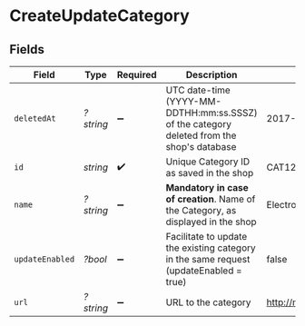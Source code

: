 # CreateUpdateCategory


## Fields

| Field                                                                                     | Type                                                                                      | Required                                                                                  | Description                                                                               | Example                                                                                   |
| ----------------------------------------------------------------------------------------- | ----------------------------------------------------------------------------------------- | ----------------------------------------------------------------------------------------- | ----------------------------------------------------------------------------------------- | ----------------------------------------------------------------------------------------- |
| `deletedAt`                                                                               | *?string*                                                                                 | :heavy_minus_sign:                                                                        | UTC date-time (YYYY-MM-DDTHH:mm:ss.SSSZ) of the category deleted from the shop's database | 2017-05-12 12:30:00 +0000 UTC                                                             |
| `id`                                                                                      | *string*                                                                                  | :heavy_check_mark:                                                                        | Unique Category ID as saved in the shop<br/>                                              | CAT123                                                                                    |
| `name`                                                                                    | *?string*                                                                                 | :heavy_minus_sign:                                                                        | **Mandatory in case of creation**. Name of the Category, as displayed in the shop<br/>    | Electronics                                                                               |
| `updateEnabled`                                                                           | *?bool*                                                                                   | :heavy_minus_sign:                                                                        | Facilitate to update the existing category in the same request (updateEnabled = true)     | false                                                                                     |
| `url`                                                                                     | *?string*                                                                                 | :heavy_minus_sign:                                                                        | URL to the category                                                                       | http://mydomain.com/category/electronics                                                  |